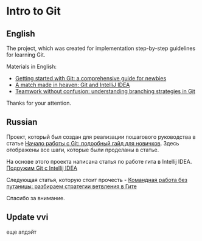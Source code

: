 # Intro to Git

## English
The project, which was created for implementation step-by-step guidelines for learning Git.

Materials in English:
*   [Getting started with Git: a comprehensive guide for newbies](https://codegym.cc/groups/posts/379-getting-started-with-git-a-comprehensive-guide-for-newbies)
*   [A match made in heaven: Git and IntelliJ IDEA](https://codegym.cc/groups/posts/407-a-match-made-in-heaven-git-and-intellij-idea)  
*   [Teamwork without confusion: understanding branching strategies in Git](https://codegym.cc/groups/posts/454-teamwork-without-confusion-understanding-branching-strategies-in-git)

Thanks for your attention.
## Russian
Проект, который был создан для реализации пошагового руководства в статье [Начало работы с Git: подробный гайд для новичков](https://javarush.ru/groups/posts/2683-nachalo-rabotih-s-git-podrobnihy-gayd-dlja-novichkov).
Здесь отображены все шаги, которые были проделаны в статье. 

На основе этого проекта написана статья по работе гита в Intellij IDEA. [Подружим Git c Intellij IDEA](https://javarush.ru/groups/posts/2818-podruzhim-git-s-intellij-idea)

Следующая статья, которую стоит прочесть - [Командная работа без путаницы: разбираем стратегии ветвления в Гите](https://javarush.ru/groups/posts/2693-komandnaja-rabota-bez-putanicih-razbiraem-strategii-vetvlenija-v-gite)

Спасибо за внимание.
## Update vvi 
еще апдэйт